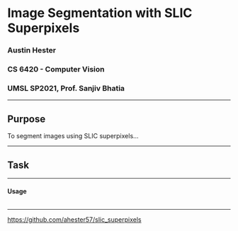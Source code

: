 # Image Segmentation with SLIC Superpixels
### Austin Hester
### CS 6420 - Computer Vision
### UMSL SP2021, Prof. Sanjiv Bhatia

----
## Purpose

To segment images using SLIC superpixels...

----

## Task


----

#### Usage

```

```
----

https://github.com/ahester57/slic_superpixels

